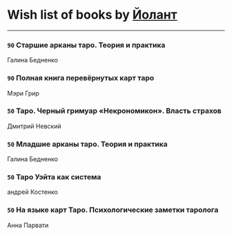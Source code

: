# Wish list of books by [Йолант](https://plus.google.com/104690883692185089260)
---

### `90` Старшие арканы таро. Теория и практика
Галина Бедненко

### `90` Полная книга перевёрнутых карт таро
Мэри Грир

### `50` Таро. Черный гримуар «Некрономикон». Власть страхов
Дмитрий Невский

### `50` Младшие арканы таро. Теория и практика
Галина Бедненко

### `50` Таро Уэйта как система
андрей Костенко

### `50` На языке карт Таро. Психологические заметки таролога
Анна Парвати


